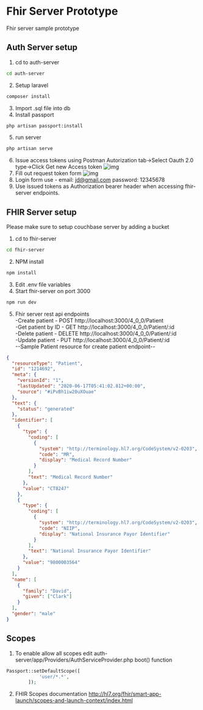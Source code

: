 # Fhir Server Prototype

Fhir server sample prototype

## Auth Server setup

1. cd to auth-server

```bash
cd auth-server
```

2. Setup laravel

```bash
composer install
```

3. Import .sql file into db
4. Install passport

```bash
php artisan passport:install
```

5. run server

```bash
php artisan serve
```

6. Issue access tokens using Postman Autorization tab->Select Oauth 2.0 type->Click Get new Access token
   ![img](https://i.ibb.co/6XmD0pM/instruction.png)
7. Fill out request token form
   ![img](https://i.ibb.co/j6j0Dqy/issue-tokens.png)
8. Login form use - email: jd@gmail.com password: 12345678
9. Use issued tokens as Authorization bearer header when accessing fhir-server endpoints.

## FHIR Server setup

Please make sure to setup couchbase server by adding a bucket

1. cd to fhir-server

```bash
cd fhir-server
```

2. NPM install

```bash
npm install
```

3. Edit .env file variables
4. Start fhir-server on port 3000

```bash
npm run dev
```

5. Fhir server rest api endpoints\
   -Create patient - POST http://localhost:3000/4_0_0/Patient \
   -Get patient by ID - GET http://localhost:3000/4_0_0/Patient/:id \
   -Delete patient - DELETE http://localhost:3000/4_0_0/Patient/:id \
   -Update patient - PUT http://localhost:3000/4_0_0/Patient/:id \
   --Sample Patient resource for create patient endpoint--

```json
{
  "resourceType": "Patient",
  "id": "1214692",
  "meta": {
    "versionId": "1",
    "lastUpdated": "2020-06-17T05:41:02.812+00:00",
    "source": "#iPvBh1iw20uXOuae"
  },
  "text": {
    "status": "generated"
  },
  "identifier": [
    {
      "type": {
        "coding": [
          {
            "system": "http://terminology.hl7.org/CodeSystem/v2-0203",
            "code": "MR",
            "display": "Medical Record Number"
          }
        ],
        "text": "Medical Record Number"
      },
      "value": "CT8247"
    },
    {
      "type": {
        "coding": [
          {
            "system": "http://terminology.hl7.org/CodeSystem/v2-0203",
            "code": "NIIP",
            "display": "National Insurance Payor Identifier"
          }
        ],
        "text": "National Insurance Payor Identifier"
      },
      "value": "9800003564"
    }
  ],
  "name": [
    {
      "family": "David",
      "given": ["Clark"]
    }
  ],
  "gender": "male"
}
```

## Scopes

1. To enable allow all scopes edit auth-server/app/Providers/AuthServiceProvider.php boot() function

```php
Passport::setDefaultScope([
            'user/*.*',
        ]);
```

2. FHIR Scopes documentation <http://hl7.org/fhir/smart-app-launch/scopes-and-launch-context/index.html>
